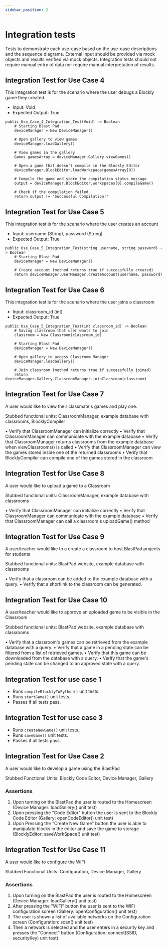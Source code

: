 ```yaml
---
sidebar_position: 2
---
```

# Integration tests

Tests to demonstrate each use-case based on the use-case descriptions and the sequence diagrams. External input should be provided via mock objects and results verified via mock objects. Integration tests should not require manual entry of data nor require manual interpretation of results.

## Integration Test for Use Case 4
This integration test is for the scenario where the user debugs a Blockly game they created.
- Input: Void
- Expected Output: True

```
public Use_Case_4_Integration_Test(Void) -> Boolean
    # Starting Blast Pad
    deviceManager = New DeviceManager()

    # Open gallery to view games
    deviceManager.loadGallery()

    # View games in the gallery 
    Games gamesArray = deviceManager.Gallery.viewGames()

    # Open a game that doesn't compile in the Blockly Editor
    deviceManager.BlockEditor.loadWorkspace(gamesArray[0])

    # Compile the game and store the compilation status message
    output = deviceManager.BlockEditor.workspaces[0].compileGame()

    # Check if the compilation failed
    return output != "Successful Compilation!"
```

## Integration Test for Use Case 5
This integration test is for the scenario where the user creates an account
- Input: username (String), password (String)
- Expected Output: True

```
public Use_Case_5_Integration_Test(string username, string password) -> Boolean
    # Starting Blast Pad
    deviceManager = New DeviceManager()

    # Create account (method returns true if successfully created)
    return deviceManager.UserManager.createAccount(username, password)
```

## Integration Test for Use Case 6
This integration test is for the scenario where the user joins a classroom 
- Input: classroom_id (int)
- Expected Output: True

```
public Use_Case_5_Integration_Test(int classroom_id) -> Boolean
    # Saving classroom that user wants to join
    classroom = New Classroom(classroom_id)

    # Starting Blast Pad
    deviceManager = New DeviceManager()

    # Open gallery to access Classroom Manager
    deviceManager.loadGallery()

    # Join classroom (method returns true if successfully joined)
    return deviceManager.Gallery.ClassroomManager.joinClassroom(classroom)
```

## Integration Test for Use Case 7

A user would like to view their classmate's games and play one.

Stubbed functional units: ClassroomManager, example database with classrooms, BlocklyCompiler

•   Verify that ClassroomManager can initialize correctly
•   Verify that ClassroomManager can communicate with the example database
•   Verify that ClassroomManager returns classrooms from the example database when viewClassrooms() is called
•   Verify that ClassroomManager can view the games stored inside one of the returned classrooms
•   Verify that BlocklyCompiler can compile one of the games stored in the classroom

## Integration Test for Use Case 8

A user would like to upload a game to a Classroom

Stubbed functional units: ClassroomManager, example database with classrooms

•   Verify that ClassroomManager can initialize correctly
•   Verify that ClassroomManager can communicate with the example database
•   Verify that ClassroomManager can call a classroom's uploadGame() method

## Integration Test for Use Case 9

A user/teacher would like to a create a classroom to host BlastPad projects for students

Stubbed functional units: BlastPad website, example database with classrooms

•   Verify that a classroom can be added to the example database with a query.
•   Verify that a shortlink to the classroom can be generated.


## Integration Test for Use Case 10

A user/teacher would like to approve an uploaded game to be visible in the Classroom

Stubbed functional units: BlastPad website, example database with classrooms

•   Verify that a classroom's games can be retrieved from the example database with a query.
•   Verify that a game in a pending state can be filtered from a list of retrieved games.
•   Verify that this game can be downloaded from the database with a query.
•   Verify that the game's pending state can be changed to an approved state with a query.


## Integration Test for use case 1
- Runs `compileBlocklyToPython()` unit tests.
- Runs `startGame()` unit tests.
- Passes if all tests pass.

## Integration Test for use case 3
- Runs `createNewGame()` unit tests.
- Runs `saveGame()` unit tests.
- Passes if all tests pass.

## Integration Test for Use Case 2

A user would like to develop a game using the BlastPad

Stubbed Functional Units: Blockly Code Editor, Device Manager, Gallery

### Assertions

1. Upon turning on the BlastPad the user is routed to the Homescreen (Device Manager: loadGallery() unit test)
2. Upon pressing the "Code Editor" button the user is sent to the Blockly Code Editor (Gallery: openCodeEditor() unit test)
3. Upon Pressing the "Create New Game" button the user is able to manipulate blocks in the editor and save the game to storage (BlocklyEditor: saveWorkSpace() unit test)

## Integration Test for Use Case 11

A user would like to configure the WiFi

Stubbed Functional Units: Configuration, Device Manager, Gallery

### Assertions

1. Upon turning on the BlastPad the user is routed to the Homescreen (Device Manager: loadGallery() unit test)
2. After pressing the "WiFi" button the user is sent to the WiFi configuration screen (Gallery: openConfiguration() unit test)
3. The user is shown a list of available networks on the Configuration screen (Configuration: scan() unit test)
4. Then a network is selected and the user enters in a security key and presses the "Connect" button (Configuration: connect(SSID, securityKey) unit test)